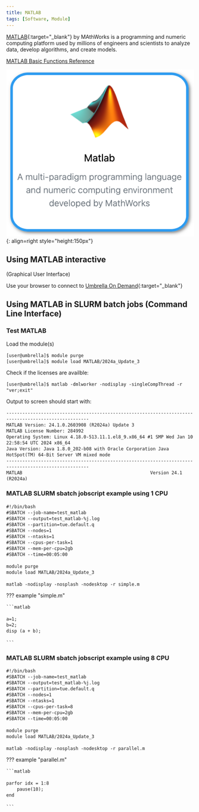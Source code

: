 ```yaml
---
title: MATLAB
tags: [Software, Module]
---
```


[MATLAB](https://nl.mathworks.com/products/matlab.html){:target="_blank"} by MAthWorks is a programming and numeric computing platform used by millions of engineers and scientists to analyze data, develop algorithms, and create models.

[MATLAB Basic Functions Reference](matlab-basic-functions-reference.pdf)

![MATLAB in Umbrella On Demand](matlab-ood.png){: align=right style="height:150px"}

## Using MATLAB interactive
(Graphical User Interface)

Use your browser to connect to [Umbrella On Demand](https://hpc.tue.nl){:target="_blank"}

## Using MATLAB in SLURM batch jobs (Command Line Interface)

### Test MATLAB

Load the module(s)

```shell 
[user@umbrella]$ module purge
[user@umbrella]$ module load MATLAB/2024a_Update_3
```

Check if the licenses are availble:

```shell
[user@umbrella]$ matlab -dmlworker -nodisplay -singleCompThread -r "ver;exit"
```

Output to screen should start with: 
```output
-----------------------------------------------------------------------------------------------------
MATLAB Version: 24.1.0.2603908 (R2024a) Update 3
MATLAB License Number: 284992
Operating System: Linux 4.18.0-513.11.1.el8_9.x86_64 #1 SMP Wed Jan 10 22:58:54 UTC 2024 x86_64
Java Version: Java 1.8.0_202-b08 with Oracle Corporation Java HotSpot(TM) 64-Bit Server VM mixed mode
-----------------------------------------------------------------------------------------------------
MATLAB                                                Version 24.1        (R2024a)
```

### MATLAB SLURM sbatch jobscript example using 1 CPU

```slurm
#!/bin/bash
#SBATCH --job-name=test_matlab
#SBATCH --output=test_matlab-%j.log
#SBATCH --partition=tue.default.q
#SBATCH --nodes=1
#SBATCH --ntasks=1
#SBATCH --cpus-per-task=1
#SBATCH --mem-per-cpu=2gb
#SBATCH --time=00:05:00

module purge
module load MATLAB/2024a_Update_3

matlab -nodisplay -nosplash -nodesktop -r simple.m
```

??? example "simple.m"
  
    ```matlab

    a=1;
    b=2;
    disp (a + b);

    ```

### MATLAB SLURM sbatch jobscript example using 8 CPU 

```slurm
#!/bin/bash
#SBATCH --job-name=test_matlab
#SBATCH --output=test_matlab-%j.log
#SBATCH --partition=tue.default.q
#SBATCH --nodes=1
#SBATCH --ntasks=1
#SBATCH --cpus-per-task=8
#SBATCH --mem-per-cpu=2gb
#SBATCH --time=00:05:00

module purge
module load MATLAB/2024a_Update_3

matlab -nodisplay -nosplash -nodesktop -r parallel.m
```

??? example "parallel.m"
  
    ```matlab

    parfor idx = 1:8
        pause(10);
    end

    ```

